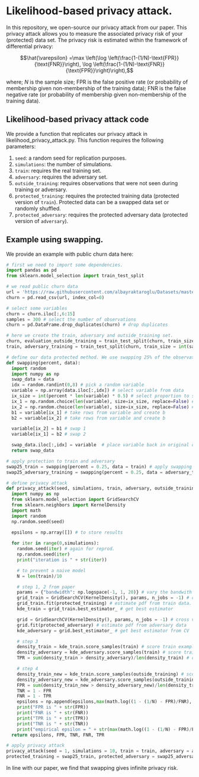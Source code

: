 # Likelihood-based privacy attack.
In this repository, we open-source our privacy attack from our paper. This privacy attack allows you to measure the associated privacy risk of your (protected) data set. The privacy risk is estimated within the framework of differential privacy: 

$$\hat{\varepsilon} =\max \left(\log \left(\frac{1-(1/N)-\text{FPR}}{\text{FNR}}\right), \log \left(\frac{1-(1/N)-\text{FNR}}{\text{FPR}}\right)\right),$$

where; $N$ is the sample size; FPR is the false positive rate (or probability of membership given non-membership of the training data); FNR is the false negative rate (or probability of membership given non-membership of the training data). 

## Likelihood-based privacy attack code
We provide a function that replicates our privacy attack in likelihood_privacy_attack.py. This function requires the following parameters: 

1. `seed`: a random seed for replication purposes.
2. `simulations`: the number of simulations.
3. `train`: requires the real training set.
4. `adversary`: requires the adversary set.
5. `outside_training`: requires observations that were not seen during training or adversary.
6. `protected_training`: requires the protected training data (protected version of `train`). Protected data can be a swapped data set or randomly shuffled.
7. `protected_adversary`: requires the protected adversary data (protected version of `adversary`).

## Example using swapping.
We provide an example with public churn data here:
```python
# first we need to import some dependencies.
import pandas as pd
from sklearn.model_selection import train_test_split

# we read public churn data
url = 'https://raw.githubusercontent.com/albayraktaroglu/Datasets/master/churn.csv'
churn = pd.read_csv(url, index_col=0)

# select some variables
churn = churn.iloc[:,6:15]
samples = 300 # select the number of observations
churn = pd.DataFrame.drop_duplicates(churn) # drop duplicates

# here we create the train, adversary and outside_training set.
churn, evaluation_outside_training = train_test_split(churn, train_size = int(samples*2/3), test_size = int(samples*1/3)) 
train, adversary_training = train_test_split(churn, train_size = int(samples*1/3))

# define our data protected method. We use swapping 25% of the observations.
def swapping(percent, data):
  import random
  import numpy as np
  swap_data = data
  idx = random.randint(0,8) # pick a random variable
  variable = np.array(data.iloc[:,idx]) # select variable from data
  ix_size = int(percent * len(variable) * 0.5) # select proportion to shuffle
  ix_1 = np.random.choice(len(variable), size=ix_size, replace=False) # select rows to shuffle
  ix_2 = np.random.choice(len(variable), size=ix_size, replace=False) # select rows to shuffle
  b1 = variable[ix_1] # take rows from variable and create b
  b2 = variable[ix_2] # take rows from variable and create b

  variable[ix_2] = b1 # swap 1
  variable[ix_1] = b2 # swap 2

  swap_data.iloc[:,idx] = variable  # place variable back in original data
  return swap_data

# apply protection to train and adversary
swap25_train = swapping(percent = 0.25, data = train) # apply swapping 25% to train
swap25_adversary_training = swapping(percent = 0.25, data = adversary_training)  # apply swapping 25% to adv

# define privacy attack
def privacy_attack(seed, simulations, train, adversary, outside_training, protected_training, protected_adversary):
  import numpy as np
  from sklearn.model_selection import GridSearchCV
  from sklearn.neighbors import KernelDensity
  import math
  import random
  np.random.seed(seed)

  epsilons = np.array([]) # to store results
  
  for iter in range(0,simulations):
    random.seed(iter) # again for reprod.
    np.random.seed(iter)
    print("iteration is " + str(iter))

    # to prevent a naive model
    N = len(train)/10

    # step 1, 2 from paper
    params = {"bandwidth": np.logspace(-1, 1, 20)} # vary the bandwith
    grid_train = GridSearchCV(KernelDensity(), params, n_jobs = -1) # cross validate for bandwiths
    grid_train.fit(protected_training) # estimate pdf from train data.
    kde_train = grid_train.best_estimator_ # get best estimator

    grid = GridSearchCV(KernelDensity(), params, n_jobs = -1) # cross validate (CV)
    grid.fit(protected_adversary) # estimate pdf from adversary data
    kde_adversary = grid.best_estimator_ # get best estimator from CV

    # step 3
    density_train = kde_train.score_samples(train) # score train examples from train on pdf_train
    density_adversary = kde_adversary.score_samples(train) # score train examples from train on pdf_adversary
    TPR = sum(density_train > density_adversary)/len(density_train) # calculate TPR

    # step 4
    density_train_new = kde_train.score_samples(outside_training) # score eval_outside examples on train density
    density_adversary_new = kde_adversary.score_samples(outside_training) # score eval_outside examples on adversary density
    FPR = sum(density_train_new > density_adversary_new)/len(density_train_new) # calculate FPR
    TNR = 1 - FPR
    FNR = 1 - TPR
    epsilons = np.append(epsilons,max(math.log((1 - (1/N) - FPR)/FNR), math.log((1 - (1/N) - FNR)/FPR))) # append resulting epsilon to epsilons
    print("FPR is " + str(FPR))
    print("FNR is " + str(FNR))
    print("TPR is " + str(TPR))
    print("TNR is " + str(TNR))
    print("empirical epsilon = " + str(max(math.log((1 - (1/N) - FPR)/FNR), math.log((1 - (1/N) - FNR)/FPR))))
  return epsilons, FPR, TNR, FNR, TPR

# apply privacy attack
privacy_attack(seed = 1, simulations = 10, train = train, adversary = adversary_training, outside_training = evaluation_outside_training,
protected_training = swap25_train, protected_adversary = swap25_adversary_training)
```

In line with our paper, we find that swapping gives infinite privacy risk.
